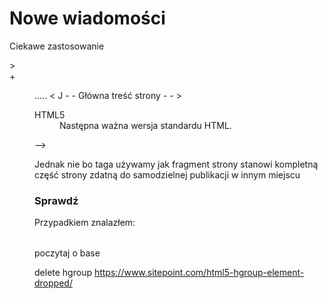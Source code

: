 # Nowe wiadomości

Ciekawe zastosowanie <dl>><dt>+<dd>

<!-->
<section>
<hl>..... </hl>
< J - - Główna treść strony - - >
<section>
<aside>
<dl>
<dt>HTML5</dt>
<dd>Następna ważna wersja standardu HTML.</dd>
</dl>
</aside>
-->


<!-- <article> -->
Jednak nie bo taga używamy jak fragment strony stanowi kompletną część strony zdatną do samodzielnej publikacji w innym miejscu

# Sprawdź
  Przypadkiem znalazłem: <optgroup> - poczytaj o znaczniku użycie do rozwijanego menu?

 <!-- <menu> i
  <menuitem>   - usuniety -->

  <!-- <base href="https://www.w3schools.com/" target="_blank"> -->
  poczytaj o base 


 delete hgroup
 https://www.sitepoint.com/html5-hgroup-element-dropped/